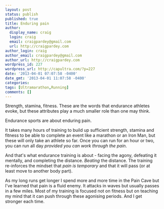 ```yaml
---
layout: post
status: publish
published: true
title: Enduring pain
author:
  display_name: craig
  login: craig
  email: craigpardey@gmail.com
  url: http://craigpardey.com
author_login: craig
author_email: craigpardey@gmail.com
author_url: http://craigpardey.com
wordpress_id: 227
wordpress_url: http://capultra.com/?p=227
date: '2013-04-01 07:07:58 -0400'
date_gmt: '2013-04-01 11:07:58 -0400'
categories:
tags: [Ultramarathon,Running]
comments: []
---
```


Strength, stamina, fitness. These are the words that endurance athletes evoke,
but these attributes play a much smaller role than one may think.

Endurance sports are about enduring pain.

It takes many hours of training to build up sufficient strength, stamina and
fitness to be able to complete an event like a marathon or an Iron Man, but
these will only take an athlete so far. Once you can run for an hour or two,
you can run all day _provided you can work through the pain_.

And that's what endurance training is about - facing the agony, defeating it
mentally, and completing the distance. _Beating_ the distance. The training
re-inforces the mindset that _pain is temporary_ and that it will pass (or at
least move to another body part).

As my long runs get longer I spend more and more time in the Pain Cave but
I've learned that pain is a fluid enemy. It attacks in waves but usually
passes in a few miles. Most of my training is focused not on fitness but on
teaching my mind that it can push through these agonising periods. And I get
stronger each time.

